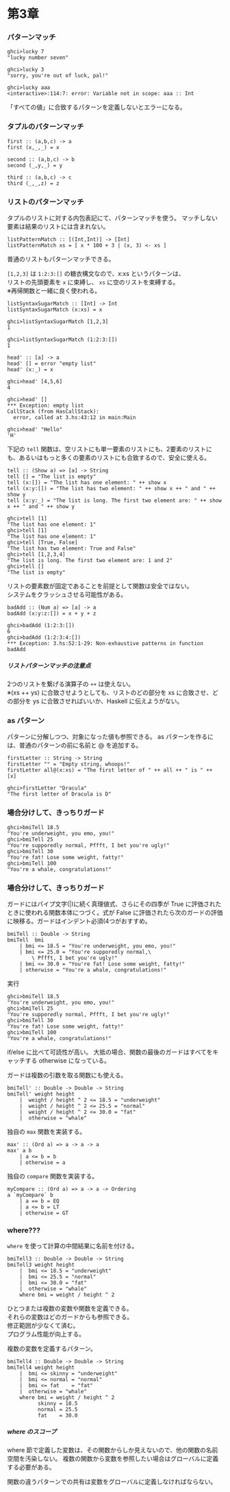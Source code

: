 # 第3章

### パターンマッチ

```
ghci>lucky 7
"lucky number seven"

ghci>lucky 3
"sorry, you're out of luck, pal!"

ghci>lucky aaa
<interactive>:114:7: error: Variable not in scope: aaa :: Int
```

「すべての値」に合致するパターンを定義しないとエラーになる。

### タプルのパターンマッチ

```
first :: (a,b,c) -> a
first (x,_,_) = x

second :: (a,b,c) -> b
second (_,y,_) = y

third :: (a,b,c) -> c
third (_,_,z) = z
```

### リストのパターンマッチ

タプルのリストに対する内包表記にて、パターンマッチを使う。
マッチしない要素は結果のリストには含まれない。

```
listPatternMatch :: [(Int,Int)] -> [Int]
listPatternMatch xs = [ x * 100 + 3 | (x, 3) <- xs ]
```

普通のリストもパターンマッチできる。  

`[1,2,3]` は `1:2:3:[]` の糖衣構文なので、x:xs というパターンは、  
リストの先頭要素を `x` に束縛し、 `xs` に空のリストを束縛する。  
※再帰関数と一緒に良く使われる。

```
listSyntaxSugarMatch :: [Int] -> Int
listSyntaxSugarMatch (x:xs) = x

ghci>listSyntaxSugarMatch [1,2,3]
1

ghci>listSyntaxSugarMatch (1:2:3:[])
1
```

```
head' :: [a] -> a
head' [] = error "empty list"
head' (x:_) = x

ghci>head' [4,5,6]
4

ghci>head' []
*** Exception: empty list
CallStack (from HasCallStack):
  error, called at 3.hs:43:12 in main:Main

ghci>head' "Hello"
'H'
```

下記の `tell` 関数は、空リストにも単一要素のリストにも、2要素のリストにも、あるいはもっと多くの要素のリストにも合致するので、安全に使える。

```
tell :: (Show a) => [a] -> String
tell [] = "The list is empty"
tell (x:[]) = "The list has one element: " ++ show x
tell (x:y:[]) = "The list has two element: " ++ show x ++ " and " ++ show y
tell (x:y:_) = "The list is long. The first two element are: " ++ show x ++ " and " ++ show y
```

```
ghci>tell [1]
"The list has one element: 1"
ghci>tell [1]
"The list has one element: 1"
ghci>tell [True, False]
"The list has two element: True and False"
ghci>tell [1,2,3,4]
"The list is long. The first two element are: 1 and 2"
ghci>tell []
"The list is empty"
```

リストの要素数が固定であることを前提として関数は安全ではない。  
システムをクラッシュさせる可能性がある。

```
badAdd :: (Num a) => [a] -> a
badAdd (x:y:z:[]) = x + y + z

ghci>badAdd (1:2:3:[])
6
ghci>badAdd (1:2:3:4:[])
*** Exception: 3.hs:52:1-29: Non-exhaustive patterns in function badAdd
```

##### リストパターンマッチの注意点

2つのリストを繋げる演算子の `++` は使えない。  
※(xs ++ ys) に合致させようとしても、リストのどの部分を xs に合致させ、どの部分を ys に合致させればいいか、Haskell に伝えようがない。

### as パターン

パターンに分解しつつ、対象になった値も参照できる。
as パターンを作るには、普通のパターンの前に名前と @ を追加する。

```
firstLetter :: String -> String
firstLetter "" = "Empty string, whoops!"
firstLetter all@(x:xs) = "The first letter of " ++ all ++ " is " ++ [x]

ghci>firstLetter "Dracula"
"The first letter of Dracula is D"
```

### 場合分けして、きっちりガード

```
ghci>bmiTell 18.5
"You're underweight, you emo, you!"
ghci>bmiTell 25
"You're supporedly normal, Pffft, I bet you're ugly!"
ghci>bmiTell 30
"You're fat! Lose some weight, fatty!"
ghci>bmiTell 100
"You're a whale, congratulations!"
```
### 場合分けして、きっちりガード

ガードにはパイプ文字(|)に続く真理値式、さらにその四季が True に評価されたときに使われる関数本体につづく。式が False に評価されたら次のガードの評価に映移る。ガードはインデント必須(4つがおすすめ。

```
bmiTell :: Double -> String
bmiTell  bmi
    | bmi <= 18.5 = "You're underweight, you emo, you!"
    | bmi <= 25.0 = "You're supporedly normal,\
        \ Pffft, I bet you're ugly!"
    | bmi <= 30.0 = "You're fat! Lose some weight, fatty!"
    | otherwise = "You're a whale, congratulations!"
```

実行

```
ghci>bmiTell 18.5
"You're underweight, you emo, you!"
ghci>bmiTell 25
"You're supporedly normal, Pffft, I bet you're ugly!"
ghci>bmiTell 30
"You're fat! Lose some weight, fatty!"
ghci>bmiTell 100
"You're a whale, congratulations!"
```

if/else に比べて可読性が高い。
大抵の場合、関数の最後のガードはすべてをキャッチする otherwise になっている。

ガードは複数の引数を取る関数にも使える。

```
bmiTell' :: Double -> Double -> String
bmiTell' weight height
    |  weight / height ^ 2 <= 18.5 = "underweight"
    |  weight / height ^ 2 <= 25.5 = "normal"
    |  weight / height ^ 2 <= 30.0 = "fat"
    |  otherwise = "whale"
```

独自の `max` 関数を実装する。

```
max' :: (Ord a) => a -> a -> a
max' a b
    | a <= b = b
    | otherwise = a
```

独自の `compare` 関数を実装する。

```
myCompare :: (Ord a) => a -> a -> Ordering
a `myCompare` b
    | a == b = EQ
    | a <= b = LT
    | otherwise = GT
```

### where???

`where` を使って計算の中間結果に名前を付ける。

```
bmiTell3 :: Double -> Double -> String
bmiTell3 weight height
    |  bmi <= 18.5 = "underweight"
    |  bmi <= 25.5 = "normal"
    |  bmi <= 30.0 = "fat"
    |  otherwise = "whale"
    where bmi = weight / height ^ 2
```

ひとつまたは複数の変数や関数を定義できる。  
それらの変数はどのガードからも参照できる。  
修正範囲が少なくて済む。  
プログラム性能が向上する。  

複数の変数を定義するパターン。

```
bmiTell4 :: Double -> Double -> String
bmiTell4 weight height
    |  bmi <= skinny = "underweight"
    |  bmi <= normal = "normal"
    |  bmi <= fat    = "fat"
    |  otherwise = "whale"
    where bmi = weight / height ^ 2
          skinny = 18.5
          normal = 25.5
          fat    = 30.0
```

##### where のスコープ

where 節で定義した変数は、その関数からしか見えないので、他の関数の名前空間を汚染しない。
複数の関数から変数を参照したい場合はグローバルに定義する必要がある。

関数の違うパターンでの共有は変数をグローバルに定義しなければならない。


